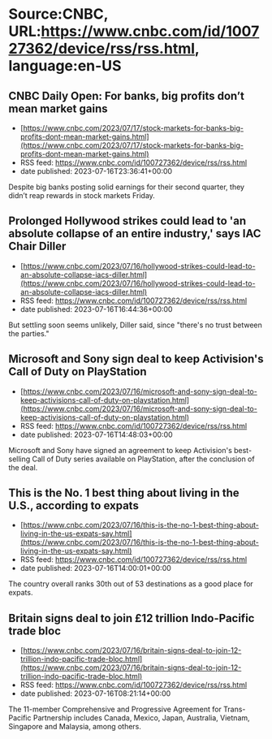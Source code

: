 # Source:CNBC, URL:https://www.cnbc.com/id/100727362/device/rss/rss.html, language:en-US

## CNBC Daily Open: For banks, big profits don’t mean market gains
 - [https://www.cnbc.com/2023/07/17/stock-markets-for-banks-big-profits-dont-mean-market-gains.html](https://www.cnbc.com/2023/07/17/stock-markets-for-banks-big-profits-dont-mean-market-gains.html)
 - RSS feed: https://www.cnbc.com/id/100727362/device/rss/rss.html
 - date published: 2023-07-16T23:36:41+00:00

Despite big banks posting solid earnings for their second quarter, they didn’t reap rewards in stock markets Friday.

## Prolonged Hollywood strikes could lead to 'an absolute collapse of an entire industry,' says IAC Chair Diller
 - [https://www.cnbc.com/2023/07/16/hollywood-strikes-could-lead-to-an-absolute-collapse-iacs-diller.html](https://www.cnbc.com/2023/07/16/hollywood-strikes-could-lead-to-an-absolute-collapse-iacs-diller.html)
 - RSS feed: https://www.cnbc.com/id/100727362/device/rss/rss.html
 - date published: 2023-07-16T16:44:36+00:00

But settling soon seems unlikely, Diller said, since "there's no trust between the parties."

## Microsoft and Sony sign deal to keep Activision's Call of Duty on PlayStation
 - [https://www.cnbc.com/2023/07/16/microsoft-and-sony-sign-deal-to-keep-activisions-call-of-duty-on-playstation.html](https://www.cnbc.com/2023/07/16/microsoft-and-sony-sign-deal-to-keep-activisions-call-of-duty-on-playstation.html)
 - RSS feed: https://www.cnbc.com/id/100727362/device/rss/rss.html
 - date published: 2023-07-16T14:48:03+00:00

Microsoft and Sony have signed an agreement to keep Activision's best-selling Call of Duty series available on PlayStation, after the conclusion of the deal.

## This is the No. 1 best thing about living in the U.S., according to expats
 - [https://www.cnbc.com/2023/07/16/this-is-the-no-1-best-thing-about-living-in-the-us-expats-say.html](https://www.cnbc.com/2023/07/16/this-is-the-no-1-best-thing-about-living-in-the-us-expats-say.html)
 - RSS feed: https://www.cnbc.com/id/100727362/device/rss/rss.html
 - date published: 2023-07-16T14:00:01+00:00

The country overall ranks 30th out of 53 destinations as a good place for expats.

## Britain signs deal to join £12 trillion Indo-Pacific trade bloc
 - [https://www.cnbc.com/2023/07/16/britain-signs-deal-to-join-12-trillion-indo-pacific-trade-bloc.html](https://www.cnbc.com/2023/07/16/britain-signs-deal-to-join-12-trillion-indo-pacific-trade-bloc.html)
 - RSS feed: https://www.cnbc.com/id/100727362/device/rss/rss.html
 - date published: 2023-07-16T08:21:14+00:00

The 11-member Comprehensive and Progressive Agreement for Trans-Pacific Partnership includes Canada, Mexico, Japan, Australia, Vietnam, Singapore and Malaysia, among others.

